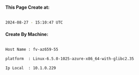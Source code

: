 
   
#### This Page Create at:

```bash

2024-08-27 - 15:10:47 UTC

```

#### Create By Machine:

```bash

Host Name : fv-az659-55

platform  : Linux-6.5.0-1025-azure-x86_64-with-glibc2.35

Ip Local  : 10.1.0.229

```

